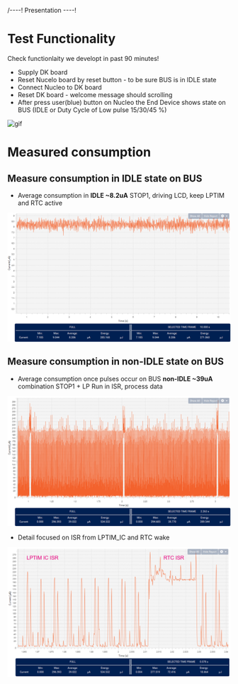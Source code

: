 /----!
Presentation
----!
# Test Functionality
Check functionlaity we developt in past 90 minutes!

- Supply DK board
- Reset Nucelo board by reset button - to be sure BUS is in IDLE state
- Connect Nucleo to DK board
- Reset DK board - welcome message should scrolling
- After press user(blue) button on Nucleo the End Device shows state on BUS (IDLE or Duty Cycle of Low pulse 15/30/45 %)

![gif](./img/zoomconsumption.gif)

# Measured consumption
## Measure consumption in IDLE state on BUS
- Average consumption in **IDLE ~8.2uA** STOP1, driving LCD, keep LPTIM and RTC active

![image](./img/stop1.png)

## Measure consumption in non-IDLE state on BUS

- Average consumption once pulses occur on BUS **non-IDLE ~39uA** combination STOP1 + LP Run in ISR, process data

![image](./img/fullconsumption.png)

- Detail focused on ISR from LPTIM_IC and RTC wake 

![image](./img/zoomconsumption.png)
